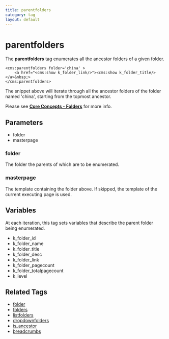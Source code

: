 ```yaml
---
title: parentfolders
category: tag
layout: default
---
```


# parentfolders

The **parentfolders** tag enumerates all the ancestor folders of a given folder.

```
<cms:parentfolders folder='china' >
    <a href="<cms:show k_folder_link/>"><cms:show k_folder_title/></a>&nbsp;>
</cms:parentfolders>
```

The snippet above will iterate through all the ancestor folders of the folder named 'china', starting from the topmost ancestor.

Please see [**Core Concepts - Folders**](../../concepts/using-folders.html#parents-and-children) for more info.

## Parameters

*   folder
*   masterpage

### folder

The folder the parents of which are to be enumerated.

### masterpage

The template containing the folder above. If skipped, the template of the current executing page is used.

## Variables

At each iteration, this tag sets variables that describe the parent folder being enumerated.

*   k\_folder\_id
*   k\_folder\_name
*   k\_folder\_title
*   k\_folder\_desc
*   k\_folder\_link
*   k\_folder\_pagecount
*   k\_folder\_totalpagecount
*   k\_level

## Related Tags

*   [folder](../folder.html)
*   [folders](../folders.html)
*   [listfolders](../listfolders.html)
*   [dropdownfolders](../dropdownfolders.html)
*   [is\_ancestor](../is_ancestor.html)
*   [breadcrumbs](../breadcrumbs.html)
